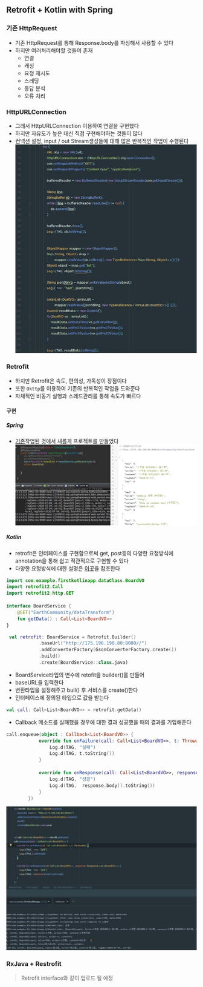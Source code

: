 ## Retrofit + Kotlin with Spring
### 기존 HttpRequest
- 기존 HttpRequest를 통해 Response.body를 파싱해서 사용할 수 있다
- 하지만 여러처리해야할 것들이 존재
	- 연결
	- 캐싱
	- 요청 재시도
	- 스레딩
	- 응답 분석
	- 오류 처리

### HttpURLConnection
- 그래서 HttpURLConnection 이용하여 연결을 구현했다
- 하지만 자유도가 높은 대신 직접 구현해야하는 것들이 많다
- 컨넥션 설정, input / out Stream생성들에 대해 많은 반복적인 작업이 수행된다
![HttpURLConnection단점](image/HttpURLConnection단점.JPG)

###  Retrofit
- 하지만 Retrofit은 속도, 편의성, 가독성이 장점이다
- 또한 `Okttp`를 이용하여 기존의 반복적인 작업을 도와준다
- 자체적인 비동기 실행과 스레드관리를 통해 속도가 빠르다

#### 구현
##### Spring
- [기존](https://github.com/vvvvvoin/TIL/tree/master/spring)작업된 것에서 새롭게 프로젝트를 만들었다
![springJSON결과](image/springJSON결과.JPG)
##### Kotlin
- retrofit은 인터페이스를 구현함으로써 get, post등의 다양한 요청방식에 annotation을 통해 쉽고 직관적으로 구현할 수 있다
- 다양한 요청방식에 대한 설명은 [이곳]()을 참조한다
```kotlin
import com.example.firstkotlinapp.dataClass.BoardVO
import retrofit2.Call
import retrofit2.http.GET

interface BoardService {
    @GET("EarthCommunity/dataTransform")
    fun getData() : Call<List<BoardVO>>
}
```
```kotlin
 val retrofit: BoardService = Retrofit.Builder()
            .baseUrl("http://175.196.190.80:8080//")
            .addConverterFactory(GsonConverterFactory.create())
            .build()
            .create(BoardService::class.java)
```

- BoardService타입의 변수에 retofit을 builder()를 만들어
- baseURL을 입력한다
- 변환타입을 설정해주고 buil() 후 서비스를 create()한다
- 인터페이스에 정의된 타입으로 값을 받는다
```kotlin
val call: Call<List<BoardVO>> = retrofit.getData()
```
- Callback 메소드를 실패했을 경우에 대한 결과 성공했을 때의 결과를 기입해준다
```kotlin
call.enqueue(object : Callback<List<BoardVO>> {
            override fun onFailure(call: Call<List<BoardVO>>, t: Throwable) {
                Log.d(TAG, "실패")
                Log.d(TAG, t.toString())
            }

            override fun onResponse(call: Call<List<BoardVO>>, response: Response<List<BoardVO>>) {
                Log.d(TAG, "성공")
                Log.d(TAG,  response.body().toString())
            }
        })
```

![retrofit1](image/retrofit1.JPG)

### RxJava + Restrofit

> Retrofit interface와 같이 업로드 될 예정